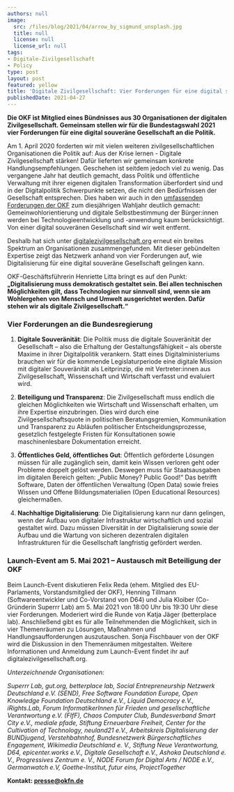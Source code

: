 ```yaml
---
authors: null
image:
  src: /files/blog/2021/04/arrow_by_sigmund_unsplash.jpg
  title: null
  license: null
  license_url: null
tags:
- Digitale-Zivilgesellschaft
- Policy
type: post
layout: post
featured: yellow
title: 'Digitale Zivilgesellschaft: Vier Forderungen für eine digital souveräne Gesellschaft'
publishedDate: 2021-04-27
---
```


**Die OKF ist Mitglied eines Bündnisses aus 30 Organisationen der digitalen Zivilgesellschaft. Gemeinsam stellen wir für die Bundestagswahl 2021 vier Forderungen für eine digital souveräne Gesellschaft an die Politik.**

Am 1. April 2020 forderten wir mit vielen weiteren zivilgesellschaftlichen Organisationen die Politik auf: Aus der Krise lernen - Digitale Zivilgesellschaft stärken! Dafür lieferten wir gemeinsam konkrete Handlungsempfehlungen. Geschehen ist seitdem jedoch viel zu wenig. Das vergangene Jahr hat deutlich gemacht, dass Politik und öffentliche Verwaltung mit ihrer eigenen digitalen Transformation überfordert sind und in der Digitalpolitik Schwerpunkte setzen, die nicht den Bedürfnissen der Gesellschaft entsprechen. Dies haben wir auch in den [umfassenden Forderungen der OKF](https://okfn.de/blog/2021/03/okf-digitalpolitische-forderungen/) zum diesjährigen Wahljahr deutlich gemacht: Gemeinwohlorientierung und digitale Selbstbestimmung der Bürger:innen werden bei Technologieentwicklung und -anwendung kaum berücksichtigt. Von einer digital souveränen Gesellschaft sind wir weit entfernt. 

Deshalb hat sich unter [digitalezivilgesellschaft.org](https://digitalezivilgesellschaft.org/) erneut ein breites Spektrum an Organisationen zusammengefunden. Mit dieser gebündelten Expertise zeigt das Netzwerk anhand von vier Forderungen auf, wie Digitalisierung für eine digital souveräne Gesellschaft gelingen kann. 

OKF-Geschäftsführerin Henriette Litta bringt es auf den Punkt: **„Digitalisierung muss demokratisch gestaltet sein. Bei allen technischen Möglichkeiten gilt, dass Technologien nur sinnvoll sind, wenn sie am Wohlergehen von Mensch und Umwelt ausgerichtet werden. Dafür stehen wir als digitale Zivilgesellschaft.“**

### Vier Forderungen an die Bundesregierung

1. **Digitale Souveränität**: Die Politik muss die digitale Souveränität der Gesellschaft – also die Erhaltung der Gestaltungsfähigkeit – als oberste Maxime in ihrer Digitalpolitik verankern. Statt eines Digitalministeriums brauchen wir für die kommende Legislaturperiode eine digitale Mission mit digitaler Souveränität als Leitprinzip, die mit Vertreter:innen aus Zivilgesellschaft, Wissenschaft und Wirtschaft verfasst und evaluiert wird. 

2. **Beteiligung und Transparenz**: Die Zivilgesellschaft muss endlich die gleichen Möglichkeiten wie Wirtschaft und Wissenschaft erhalten, um ihre Expertise einzubringen. Dies wird durch eine Zivilgesellschaftsquote in politischen Beratungsgremien, Kommunikation und Transparenz zu Abläufen politischer Entscheidungsprozesse, gesetzlich festgelegte Fristen für Konsultationen sowie maschinenlesbare Dokumentation erreicht.

3. **Öffentliches Geld, öffentliches Gut**: Öffentlich geförderte Lösungen müssen für alle zugänglich sein, damit kein Wissen verloren geht oder Probleme doppelt gelöst werden. Deswegen muss für Staatsausgaben im digitalen Bereich gelten: „Public Money? Public Good!“ Das betrifft Software, Daten der öffentlichen Verwaltung (Open Data) sowie freies Wissen und Offene Bildungsmaterialien (Open Educational Resources) gleichermaßen.

4. **Nachhaltige Digitalisierung**: Die Digitalisierung kann nur dann gelingen, wenn der Aufbau von digitaler Infrastruktur wirtschaftlich und sozial gestaltet wird. Dazu müssen Diversität in der Digitalisierung sowie der Aufbau und die Wartung von sicheren dezentralen digitalen Infrastrukturen für die Gesellschaft langfristig gefördert werden.

### Launch-Event am 5. Mai 2021 – Austausch mit Beteiligung der OKF

Beim Launch-Event diskutieren Felix Reda (ehem. Mitglied des EU-Parlaments, Vorstandsmitglied der OKF), Henning Tillmann (Softwareentwickler und Co-Vorstand von D64) und Julia Kloiber (Co-Gründerin Superrr Lab) am 5. Mai 2021 von 18:00 Uhr bis 19:30 Uhr diese vier Forderungen. Moderiert wird die Runde von Katja Jäger (betterplace lab). Anschließend gibt es für alle Teilnehmenden die Möglichkeit, sich in vier Themenräumen zu Lösungen, Maßnahmen und Handlungsaufforderungen auszutauschen. Sonja Fischbauer von der OKF wird die Diskussion in den Themenräumen mitgestalten. Weitere Informationen und Anmeldung zum Launch-Event findet ihr auf digitalezivilgesellschaft.org.

*Unterzeichnende Organisationen:*

*Superrr Lab, gut.org, betterplace lab, Social Entrepreneurship Netzwerk Deutschland e.V. (SEND), Free Software Foundation Europe, Open Knowledge Foundation Deutschland e.V., Liquid Democracy e.V., iRights.Lab, Forum InformatikerInnen für Frieden und gesellschaftliche Verantwortung e.V. (FIfF), Chaos Computer Club, Bundesverband Smart City e.V., mediale pfade, Stiftung Erneuerbare Freiheit, Center for the Cultivation of Technology, neuland21 e.V., Arbeitskreis Digitalisierung der BUNDjugend, Verstehbahnhof, Bundesnetzwerk Bürgerschaftliches Engagement, Wikimedia Deutschland e. V., Stiftung Neue Verantwortung, D64, epicenter.works e.V., Digitale Gesellschaft e.V., Ashoka Deutschland e. V., Progressives Zentrum e. V., NODE Forum for Digital Arts / NODE e.V., Germanwatch e.V, Goethe-Institut, futur eins, ProjectTogether*

**Kontakt: presse@okfn.de**